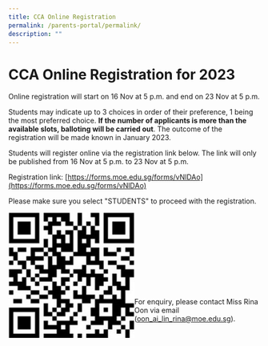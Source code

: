 ```yaml
---
title: CCA Online Registration
permalink: /parents-portal/permalink/
description: ""
---
```

CCA Online Registration for 2023
====

Online registration will start on 16 Nov at 5 p.m. and end on 23 Nov at 5 p.m.

Students may indicate up to 3 choices in order of their preference, 1 being the most preferred choice. **If the number of applicants is more than the available slots, balloting will be carried out**. The outcome of the registration will be made known in January 2023.

Students will register online via the registration link below. The link will only be published from 16 Nov at 5 p.m. to 23 Nov at 5 p.m.

  

Registration link: [https://forms.moe.edu.sg/forms/vNlDAo](https://forms.moe.edu.sg/forms/vNlDAo)

Please make sure you select "STUDENTS" to proceed with the registration.

<img src="/images/CCARegistration2023.jpg"  
     style="width:50%"
		align=left>
		

<br><br><br><br><br><br><br><br><br><br>
For enquiry, please contact Miss Rina Oon via email ([oon\_ai\_lin\_rina@moe.edu.sg](mailto:oon_ai_lin_rina@moe.edu.sg)).